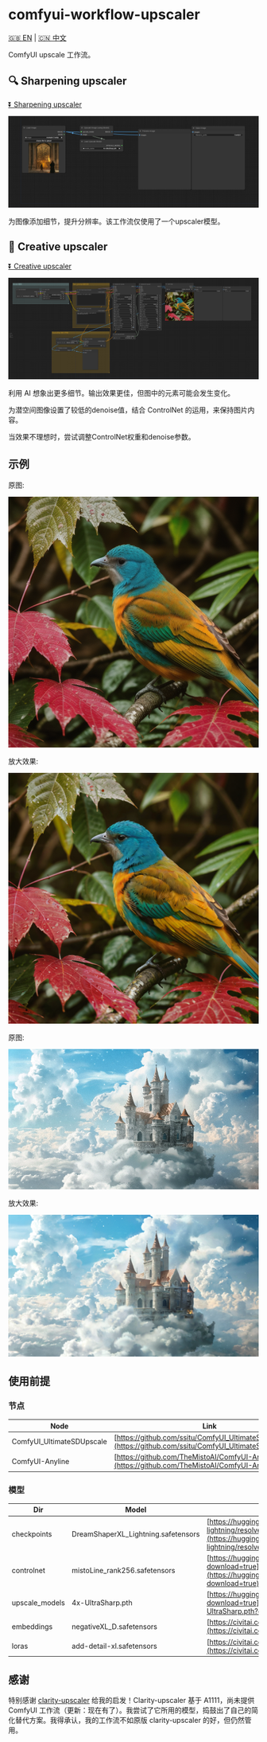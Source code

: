 # comfyui-workflow-upscaler

[🇬🇧 EN](https://github.com/greenzorro/comfyui-workflow-upscaler/blob/main/README.md) | [🇨🇳 中文](https://github.com/greenzorro/comfyui-workflow-upscaler/blob/main/README_ZH_CN.md)

ComfyUI upscale 工作流。

## 🔍 Sharpening upscaler

[⏬ Sharpening upscaler](https://github.com/greenzorro/comfyui-workflow-upscaler/blob/main/upscaler-sharpen.json)

![](https://github.com/greenzorro/comfyui-workflow-upscaler/blob/main/upscaler-sharpen.png?raw=true)

为图像添加细节，提升分辨率。该工作流仅使用了一个upscaler模型。

## 🎨 Creative upscaler

[⏬ Creative upscaler](https://github.com/greenzorro/comfyui-workflow-upscaler/blob/main/upscaler-creative.json)

![](https://github.com/greenzorro/comfyui-workflow-upscaler/blob/main/upscaler-creative.png?raw=true)

利用 AI 想象出更多细节。输出效果更佳，但图中的元素可能会发生变化。

为潜空间图像设置了较低的denoise值，结合 ControlNet 的运用，来保持图片内容。

当效果不理想时，尝试调整ControlNet权重和denoise参数。

## 示例

原图:

![](https://github.com/greenzorro/comfyui-workflow-upscaler/blob/main/examples/example_source.png?raw=true)

放大效果:

![](https://github.com/greenzorro/comfyui-workflow-upscaler/blob/main/examples/example_creative.png?raw=true)

原图:

![](https://github.com/greenzorro/comfyui-workflow-upscaler/blob/main/examples/example_2_source.png?raw=true)

放大效果:

![](https://github.com/greenzorro/comfyui-workflow-upscaler/blob/main/examples/example_2_creative.png?raw=true)

## 使用前提

### 节点

| Node                         | Link                                                                                                                               |
| ---------------------------- | ---------------------------------------------------------------------------------------------------------------------------------- |
| ComfyUI_UltimateSDUpscale    | [https://github.com/ssitu/ComfyUI_UltimateSDUpscale.git](https://github.com/ssitu/ComfyUI_UltimateSDUpscale.git)                   |
| ComfyUI-Anyline              | [https://github.com/TheMistoAI/ComfyUI-Anyline.git](https://github.com/TheMistoAI/ComfyUI-Anyline.git)                             |

### 模型

| Dir            | Model                               | Link                                                                                                                                                                                                                                         |
| -------------- | ----------------------------------- | -------------------------------------------------------------------------------------------------------------------------------------------------------------------------------------------------------------------------------------------- |
| checkpoints    | DreamShaperXL_Lightning.safetensors | [https://huggingface.co/Lykon/dreamshaper-xl-lightning/resolve/main/DreamShaperXL_Lightning.safetensors?download=true](https://huggingface.co/Lykon/dreamshaper-xl-lightning/resolve/main/DreamShaperXL_Lightning.safetensors?download=true) |
| controlnet     | mistoLine_rank256.safetensors       | [https://huggingface.co/TheMistoAI/MistoLine/resolve/main/mistoLine_rank256.safetensors?download=true](https://huggingface.co/TheMistoAI/MistoLine/resolve/main/mistoLine_rank256.safetensors?download=true)                                 |
| upscale_models | 4x-UltraSharp.pth                   | [https://huggingface.co/philz1337x/upscaler/resolve/main/4x-UltraSharp.pth?download=true](https://huggingface.co/philz1337x/upscaler/resolve/main/4x-UltraSharp.pth?download=true)                                                           |
| embeddings     | negativeXL_D.safetensors            | [https://civitai.com/api/download/models/134583](https://civitai.com/api/download/models/134583)                                                                                                                                             |
| loras          | add-detail-xl.safetensors           | [https://civitai.com/api/download/models/135867?type=Model&format=SafeTensor](https://civitai.com/api/download/models/135867?type=Model&format=SafeTensor)                                                                                   |

## 感谢

特别感谢 [clarity-upscaler](https://github.com/philz1337x/clarity-upscaler) 给我的启发！Clarity-upscaler 基于 A1111，尚未提供 ComfyUI 工作流（更新：现在有了）。我尝试了它所用的模型，捣鼓出了自己的简化替代方案。我得承认，我的工作流不如原版 clarity-upscaler 的好，但仍然管用。